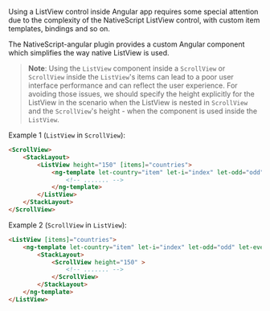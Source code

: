 Using a ListView control inside Angular app requires some special attention due to the complexity of the NativeScript ListView control, with custom item templates, bindings and so on.

The NativeScript-angular plugin provides a custom Angular component which simplifies the way native ListView is used.

> **Note**: Using the `ListView` component inside a `ScrollView` or `ScrollView` inside the `ListView`'s items can lead to a poor user interface performance and can reflect the user experience. For avoiding those issues, we should specify the height explicitly for the ListView in the scenario when the ListView is nested in `ScrollView` and the `ScrollView`'s height - when the component is used inside the `ListView`.

Example 1 (`ListView` in `ScrollView`):

``` HTML
<ScrollView>
    <StackLayout>
        <ListView height="150" [items]="countries">
            <ng-template let-country="item" let-i="index" let-odd="odd" let-even="even">
                <!-- ....... -->
            </ng-template>
        </ListView>
    </StackLayout>
</ScrollView>
```

Example 2 (`ScrollView` in `ListView`):

``` HTML
<ListView [items]="countries">
    <ng-template let-country="item" let-i="index" let-odd="odd" let-even="even">
        <StackLayout>
            <ScrollView height="150" >
                <!-- ....... -->
            </ScrollView>
        </StackLayout>
    </ng-template>
</ListView>
```
